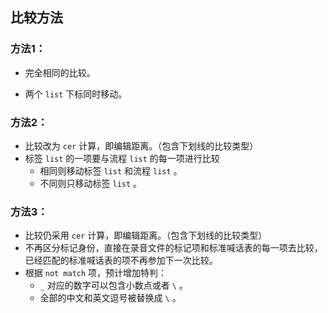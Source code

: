 ## 比较方法

### 方法1：

* 完全相同的比较。

* 两个 `list` 下标同时移动。

### 方法2：

* 比较改为 `cer` 计算，即编辑距离。（包含下划线的比较类型）
* 标签 `list` 的一项要与流程 `list` 的每一项进行比较
  * 相同则移动标签 `list` 和流程 `list` 。
  * 不同则只移动标签 `list` 。

### 方法3：

* 比较仍采用 `cer` 计算，即编辑距离。（包含下划线的比较类型）
* 不再区分标记身份，直接在录音文件的标记项和标准喊话表的每一项去比较，已经匹配的标准喊话表的项不再参加下一次比较。
* 根据 `not match` 项，预计增加特判：
  * `_` 对应的数字可以包含小数点或者 `\` 。
  * 全部的中文和英文逗号被替换成 `\` 。